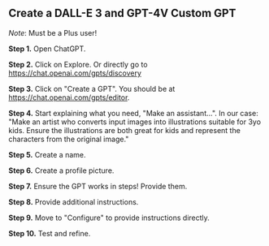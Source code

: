## Create a DALL-E 3 and GPT-4V Custom GPT

*Note*: Must be a Plus user!

**Step 1.** Open ChatGPT.

**Step 2.** Click on Explore. Or directly go to https://chat.openai.com/gpts/discovery

**Step 3.** Click on "Create a GPT". You should be at https://chat.openai.com/gpts/editor.

**Step 4.** Start explaining what you need, "Make an assistant...". In our case: "Make an artist who converts input images into illustrations suitable for 3yo kids. Ensure the illustrations are both great for kids and represent the characters from the original image."

**Step 5.** Create a name.

**Step 6.** Create a profile picture.

**Step 7.** Ensure the GPT works in steps! Provide them.

**Step 8.** Provide additional instructions.

**Step 9.** Move to "Configure" to provide instructions directly.

**Step 10.** Test and refine.
